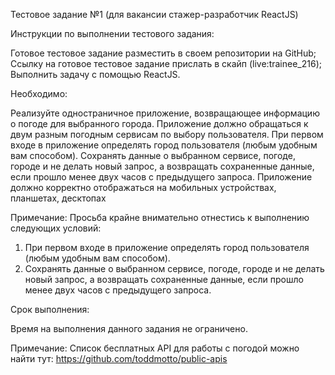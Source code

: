 Тестовое задание №1 (для вакансии стажер-разработчик ReactJS)

Инструкции по выполнении тестового задания:

Готовое тестовое задание разместить в своем репозитории на GitHub;
Ссылку на готовое тестовое задание прислать в скайп (live:trainee_216);
Выполнить задачу с помощью ReactJS. 

Необходимо:

Реализуйте одностраничное приложение, возвращающее информацию о погоде для выбранного города. 
Приложение должно обращаться к двум разным погодным сервисам по выбору пользователя.
При первом входе в приложение определять город пользователя (любым удобным вам способом).
Сохранять данные о выбранном сервисе, погоде, городе и не делать новый запрос, а возвращать сохраненные данные, если прошло менее двух часов с предыдущего запроса. 
Приложение должно корректно отображаться на мобильных устройствах, планшетах, десктопах

Примечание: Просьба крайне внимательно отнестись к выполнению следующих условий:

1. При первом входе в приложение определять город пользователя (любым удобным вам способом).
2. Сохранять данные о выбранном сервисе, погоде, городе и не делать новый запрос, а возвращать сохраненные данные, если прошло менее двух часов с предыдущего запроса. 

Срок выполнения:

Время на выполнения данного задания не ограничено.


Примечание:
Список бесплатных API для работы с погодой можно найти тут: https://github.com/toddmotto/public-apis
